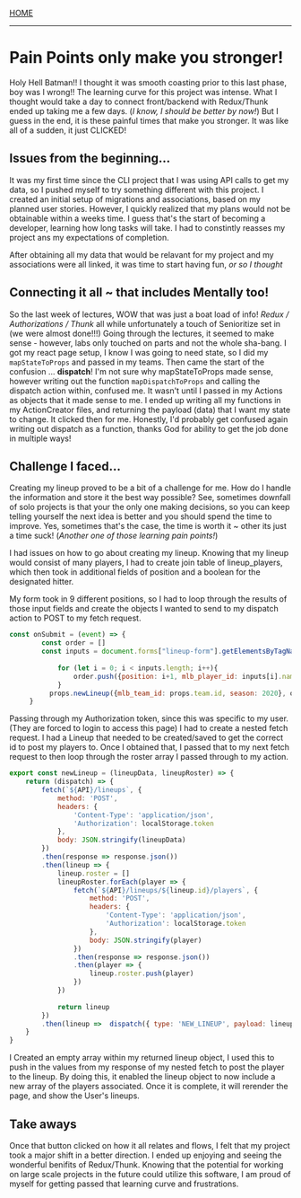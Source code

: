 [HOME](../README.md)

---

# Pain Points only make you stronger! 

Holy Hell Batman!! I thought it was smooth coasting prior to this last phase, boy was I wrong!!  The learning curve for this project was intense.  What I thought would take a day to connect front/backend with Redux/Thunk ended up taking me a few days.  (*I know, I should be better by now!*)  But I guess in the end, it is these painful times that make you stronger.  It was like all of a sudden, it just CLICKED!

## Issues from the beginning...

It was my first time since the CLI project that I was using API calls to get my data, so I pushed myself to try something different with this project.  I created an initial setup of migrations and associations, based on my planned user stories.  However, I quickly realized that my plans would not be obtainable within a weeks time.  I guess that's the start of becoming a developer, learning how long tasks will take.  I had to constintly reasses my project ans my expectations of completion. 

After obtaining all my data that would be relavant for my project and my associations were all linked, it was time to start having fun, *or so I thought*

## Connecting it all ~ that includes Mentally too!

So the last week of lectures, WOW that was just a boat load of info! *Redux / Authorizations / Thunk* all while unfortunately a touch of Senioritize set in (we were almost done!!!)  Going through the lectures, it seemed to make sense - however, labs only touched on parts and not the whole sha-bang.  I got my react page setup, I know I was going to need state, so I did my `mapStateToProps` and passed in my teams.  Then came the start of the confusion ... **dispatch**!  I'm not sure why mapStateToProps made sense, however writing out the function `mapDispatchToProps` and calling the dispatch action within, confused me.  It wasn't until I passed in my Actions as objects that it made sense to me.  I ended up writing all my functions in my ActionCreator files, and returning the payload (data) that I want my state to change.  It clicked then for me.  Honestly, I'd probably get confused again writing out dispatch as a function, thanks God for ability to get the job done in multiple ways!

## Challenge I faced...

Creating my lineup proved to be a bit of a challenge for me.  How do I handle the information and store it the best way possible?  See, sometimes downfall of solo projects is that your the only one making decisions, so you can keep telling yourself the next idea is better and you should spend the time to improve.  Yes, sometimes that's the case, the time is worth it ~ other its just a time suck! (*Another one of those learning pain points!*) 

I had issues on how to go about creating my lineup.  Knowing that my lineup would consist of many players, I had to create join table of lineup_players, which then took in additional fields of position and a boolean for the designated hitter.

My form took in 9 different positions, so I had to loop through the results of those input fields and create the objects I wanted to send to my dispatch action to POST to my fetch request.

```javascript
const onSubmit = (event) => { 
        const order = []
        const inputs = document.forms["lineup-form"].getElementsByTagName("input")
        
            for (let i = 0; i < inputs.length; i++){
                order.push({position: i+1, mlb_player_id: inputs[i].name, dh:(inputs[i].id === "DH" ? true : false)})
            }        
          props.newLineup({mlb_team_id: props.team.id, season: 2020}, order)
     }
```

Passing through my Authorization token, since this was specific to my user.  (They are forced to login to access this page)
I had to create a nested fetch request.  I had a Lineup that needed to be created/saved to get the correct id to post my players to. Once I obtained that, I passed that to my next fetch request to then loop through the roster array I passed through to my action.  

```javascript
export const newLineup = (lineupData, lineupRoster) => {
    return (dispatch) => {
        fetch(`${API}/lineups`, {
            method: 'POST',
            headers: {
                'Content-Type': 'application/json',
                'Authorization': localStorage.token
            },
            body: JSON.stringify(lineupData)
        })
        .then(response => response.json())
        .then(lineup => {
            lineup.roster = []
            lineupRoster.forEach(player => {
                fetch(`${API}/lineups/${lineup.id}/players`, {
                    method: 'POST',
                    headers: {
                        'Content-Type': 'application/json',
                        'Authorization': localStorage.token
                    },
                    body: JSON.stringify(player)
                })
                .then(response => response.json())
                .then(player => {
                    lineup.roster.push(player)
                })
            })
            
            return lineup
        })
        .then(lineup =>  dispatch({ type: 'NEW_LINEUP', payload: lineup }))
    }
}
```

I Created an empty array within my returned lineup object, I used this to push in the values from my response of my nested fetch to post the player to the lineup.  By doing this, it enabled the lineup object to now include a new array of the players associated.  Once it is complete, it will rerender the page, and show the User's lineups.

## Take aways

Once that button clicked on how it all relates and flows, I felt that my project took a major shift in a better direction.  I ended up enjoying and seeing the wonderful benifits of Redux/Thunk. Knowing that the potential for working on large scale projects in the future could utilize this software, I am proud of myself for getting passed that learning curve and frustrations.
